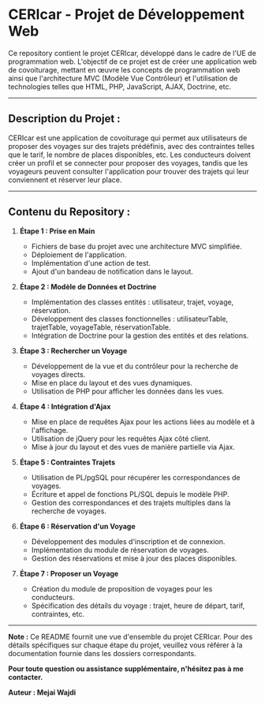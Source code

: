 # CERIcar - Projet de Développement Web

Ce repository contient le projet CERIcar, développé dans le cadre de l'UE de programmation web. L'objectif de ce projet est de créer une application web de covoiturage, mettant en œuvre les concepts de programmation web ainsi que l'architecture MVC (Modèle Vue Contrôleur) et l'utilisation de technologies telles que HTML, PHP, JavaScript, AJAX, Doctrine, etc.

---

## Description du Projet :

CERIcar est une application de covoiturage qui permet aux utilisateurs de proposer des voyages sur des trajets prédéfinis, avec des contraintes telles que le tarif, le nombre de places disponibles, etc. Les conducteurs doivent créer un profil et se connecter pour proposer des voyages, tandis que les voyageurs peuvent consulter l'application pour trouver des trajets qui leur conviennent et réserver leur place.

---

## Contenu du Repository :

1. **Étape 1 : Prise en Main**
   - Fichiers de base du projet avec une architecture MVC simplifiée.
   - Déploiement de l'application.
   - Implémentation d'une action de test.
   - Ajout d'un bandeau de notification dans le layout.

2. **Étape 2 : Modèle de Données et Doctrine**
   - Implémentation des classes entités : utilisateur, trajet, voyage, réservation.
   - Développement des classes fonctionnelles : utilisateurTable, trajetTable, voyageTable, réservationTable.
   - Intégration de Doctrine pour la gestion des entités et des relations.

3. **Étape 3 : Rechercher un Voyage**
   - Développement de la vue et du contrôleur pour la recherche de voyages directs.
   - Mise en place du layout et des vues dynamiques.
   - Utilisation de PHP pour afficher les données dans les vues.

4. **Étape 4 : Intégration d'Ajax**
   - Mise en place de requêtes Ajax pour les actions liées au modèle et à l'affichage.
   - Utilisation de jQuery pour les requêtes Ajax côté client.
   - Mise à jour du layout et des vues de manière partielle via Ajax.

5. **Étape 5 : Contraintes Trajets**
   - Utilisation de PL/pgSQL pour récupérer les correspondances de voyages.
   - Écriture et appel de fonctions PL/SQL depuis le modèle PHP.
   - Gestion des correspondances et des trajets multiples dans la recherche de voyages.

6. **Étape 6 : Réservation d'un Voyage**
   - Développement des modules d'inscription et de connexion.
   - Implémentation du module de réservation de voyages.
   - Gestion des réservations et mise à jour des places disponibles.

7. **Étape 7 : Proposer un Voyage**
   - Création du module de proposition de voyages pour les conducteurs.
   - Spécification des détails du voyage : trajet, heure de départ, tarif, contraintes, etc.

---

**Note :** Ce README fournit une vue d'ensemble du projet CERIcar. Pour des détails spécifiques sur chaque étape du projet, veuillez vous référer à la documentation fournie dans les dossiers correspondants.

**Pour toute question ou assistance supplémentaire, n'hésitez pas à me contacter.**

**Auteur : Mejai Wajdi**
